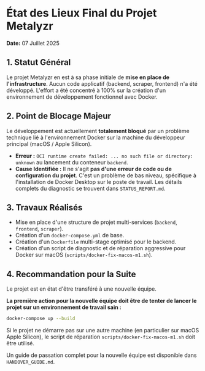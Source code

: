 # État des Lieux Final du Projet Metalyzr

**Date:** 07 Juillet 2025

## 1. Statut Général

Le projet Metalyzr en est à sa phase initiale de **mise en place de l'infrastructure**. Aucun code applicatif (backend, scraper, frontend) n'a été développé. L'effort a été concentré à 100% sur la création d'un environnement de développement fonctionnel avec Docker.

## 2. Point de Blocage Majeur

Le développement est actuellement **totalement bloqué** par un problème technique lié à l'environnement Docker sur la machine du développeur principal (macOS / Apple Silicon).

*   **Erreur :** `OCI runtime create failed: ... no such file or directory: unknown` au lancement du conteneur `backend`.
*   **Cause Identifiée :** Il ne s'agit **pas d'une erreur de code ou de configuration du projet**. C'est un problème de bas niveau, spécifique à l'installation de Docker Desktop sur le poste de travail. Les détails complets du diagnostic se trouvent dans `STATUS_REPORT.md`.

## 3. Travaux Réalisés

*   Mise en place d'une structure de projet multi-services (`backend`, `frontend`, `scraper`).
*   Création d'un `docker-compose.yml` de base.
*   Création d'un `Dockerfile` multi-stage optimisé pour le backend.
*   Création d'un script de diagnostic et de réparation aggressive pour Docker sur macOS (`scripts/docker-fix-macos-m1.sh`).

## 4. Recommandation pour la Suite

Le projet est en état d'être transféré à une nouvelle équipe.

**La première action pour la nouvelle équipe doit être de tenter de lancer le projet sur un environnement de travail sain :**

```bash
docker-compose up --build
```

Si le projet ne démarre pas sur une autre machine (en particulier sur macOS Apple Silicon), le script de réparation `scripts/docker-fix-macos-m1.sh` doit être utilisé.

Un guide de passation complet pour la nouvelle équipe est disponible dans `HANDOVER_GUIDE.md`. 